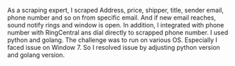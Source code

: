 As a scraping expert, I scraped Address, price, shipper, title, sender email, phone number and so on from specific email. And if new email reaches, sound notify rings and window is open. In addition, I integrated with phone number with RingCentral ans dial directly to scrapped phone number. I used python and golang. The challenge was to run on various OS. Especially I faced issue on Window 7. So I resolved issue by adjusting python version and golang version.
